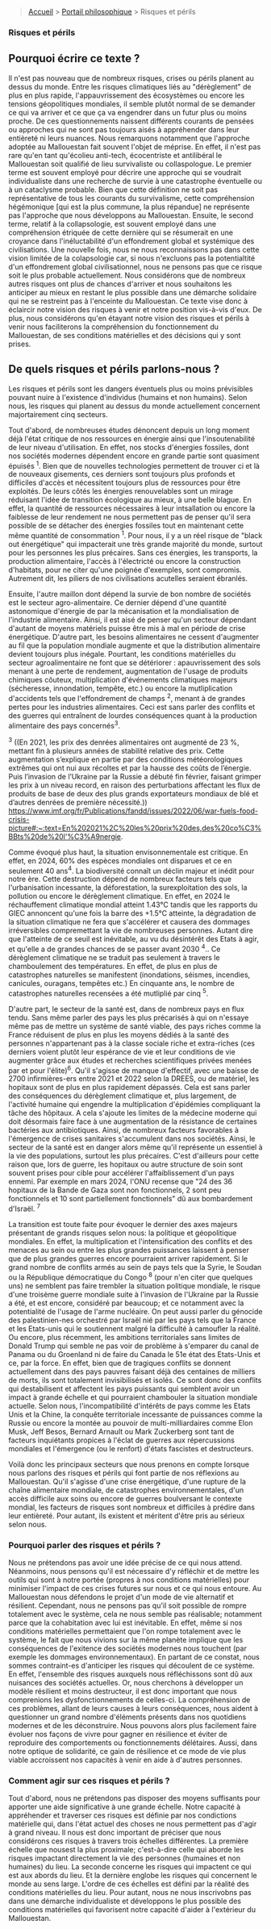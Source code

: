 > [Accueil](../../) > [Portail philosophique](../) > Risques et périls

### Risques et périls

## Pourquoi écrire ce texte ? 

Il n'est pas nouveau que de nombreux risques, crises ou périls planent au dessus du monde. Entre les risques climatiques liés au "dérèglement" de plus en plus rapide, l'appauvrissement des écosystèmes ou encore les tensions géopolitiques mondiales, il semble plutôt normal de se demander ce qui va arriver et ce que ça va engendrer dans un futur plus ou moins proche. De ces questionnements naissent différents courants de pensées ou approches qui ne sont pas toujours aisés à appréhender dans leur entièreté ni leurs nuances. Nous remarquons notamment que l'approche adoptée au Mallouestan fait souvent l'objet de méprise. En effet, il n'est pas rare qu'en tant qu'écolieu anti-tech, écocentriste et antilibéral le Mallouestan soit qualifié de lieu survivaliste ou collaspologue. 
Le premier terme est souvent employé pour décrire une approche qui se voudrait individualiste dans une recherche de survie à une catastrophe éventuelle ou à un cataclysme probable. Bien que cette définition ne soit pas représentative de tous les courants du survivalisme, cette compréhension hégémonique [qui est la plus commune, la plus répandue] ne représente pas l'approche que nous développons au Mallouestan. 
Ensuite, le second terme, relatif à la collapsologie, est souvent employé dans une compréhension étriquée de cette dernière qui se résumerait en une croyance dans l'inéluctabilité d'un effondrement global et systémique des civilisations. Une nouvelle fois, nous ne nous reconnaissons pas dans cette vision limitée de la colapsologie car, si nous n'excluons pas la potentialtité d'un effondrement global civilisationnel, nous ne pensons pas que ce risque soit le plus probable actuellement.
Nous considérons que de nombreux autres risques ont plus de chances d'arriver et nous souhaitons les anticiper au mieux en restant le plus possible dans une démarche solidaire qui ne se restreint pas à l'enceinte du Mallouestan. Ce texte vise donc à éclaircir notre vision des risques à venir et notre position vis-à-vis d'eux. 
De plus, nous considérons qu'en étayant notre vision des risques et périls à venir nous faciliterons la compréhension du fonctionnement du Mallouestan, de ses conditions matérielles et des décisions qui y sont prises. 


## De quels risques et périls parlons-nous ? 

Les risques et périls sont les dangers éventuels plus ou moins prévisibles pouvant nuire à l'existence d'individus (humains et non humains). Selon nous, les risques qui planent au dessus du monde actuellement concernent majortairement cinq secteurs.

Tout d'abord, de nombreuses études dénoncent depuis un long moment déjà l'état critique de nos ressources en énergie ainsi que l'insoutenabilité de leur niveau d'utilisation. En effet, nos stocks d'énergies fossiles, dont nos sociétés modernes dépendent encore en grande partie sont quasiment épuisés <sup>1</sup>. Bien que de nouvelles technologies permettent de trouver ci et là de nouveaux gisements, ces derniers sont toujours plus profonds et difficiles d'accès et nécessitent toujours plus de ressources pour être exploités. De leurs côtés les énergies renouvelables sont un mirage réduisant l'idée de transition écologique au mieux, à une belle blague. En effet, la quantité de ressources nécessaires à leur intsallation ou encore la faiblesse de leur rendement ne nous permettent pas de penser qu'il sera possible de se détacher des énergies fossiles tout en maintenant cette même quantité de consommation <sup>1</sup>. Pour nous, il y a un réel risque de "black out énergétique" qui impacterait une très grande majorité du monde, surtout pour les personnes les plus précaires. Sans ces énergies, les transports, la production alimentaire, l'accès à l'électricté ou encore la construction d'habitats, pour ne citer qu'une poignée d'exemples, sont compromis. Autrement dit, les piliers de nos civilisations acutelles seraient ébranlés. 

Ensuite, l'autre maillon dont dépend la survie de bon nombre de sociétés est le secteur agro-alimentaire. Ce dernier dépend d'une quantité astonomique d'énergie de par la mécanisation et la mondialisation de l'industrie alimentaire. Ainsi, il est aisé de penser qu'un secteur dépendant d'autant de moyens matériels puisse être mis à mal en période de crise énergétique. D'autre part, les besoins alimentaires ne cessent d'augmenter au fil que la population mondiale augmente et que la distribution alimentaire devient toujours plus inégale. Pourtant, les conditions matérielles du secteur agroalimentaire ne font que se détériorer : apauvrissement des sols menant à une perte de rendement, augmentation de l'usage de produits chimiques côuteux, multiplication d'événements climatiques majeurs (sécheresse, innondation, tempête, etc.) ou encore la mutliplication d'accidents tels que l'effondrement de champs <sup>2</sup>, menant à de grandes pertes pour les industries alimentaires. Ceci est sans parler des conflits et des guerres qui entraînent de lourdes conséquences quant à la production alimentaire des pays concernés<sup>3</sup>.

<sup>3</sup> ((En 2021, les prix des denrées alimentaires ont augmenté de 23 %, mettant fin à plusieurs années de stabilité relative des prix. Cette augmentation s’explique en partie par des conditions météorologiques extrêmes qui ont nui aux récoltes et par la hausse des coûts de l’énergie. Puis l’invasion de l’Ukraine par la Russie a débuté fin février, faisant grimper les prix à un niveau record, en raison des perturbations affectant les flux de produits de base de deux des plus grands exportateurs mondiaux de blé et d’autres denrées de première nécessité.)) https://www.imf.org/fr/Publications/fandd/issues/2022/06/war-fuels-food-crisis-picture#:~:text=En%202021%2C%20les%20prix%20des,des%20co%C3%BBts%20de%20l'%C3%A9nergie.

Comme évoqué plus haut, la situation envisonnementale est critique. En effet, en 2024, 60% des espèces mondiales ont disparues et ce en seulement 40 ans<sup>4</sup>. La biodiversité connaît un déclin majeur et inédit pour notre ère. Cette destruction dépend de nombreux facteurs tels que l'urbanisation incessante, la déforestation, la surexploitation des sols, la pollution ou encore le dérèglement climatique. En effet, en 2024 le réchauffement climatique mondial atteint 1.43°C tandis que les rapports du GIEC annoncent qu'une fois la barre des +1.5°C atteinte, la dégradation de la situation climatique ne fera que s'accélérer et causera des dommages irréversibles compremettant la vie de nombreuses personnes. Autant dire que l'atteinte de ce seuil est inévitable, au vu du désintérêt des Etats à agir, et qu'elle a de grandes chances de se passer avant 2030 <sup>4</sup>.. Ce dérèglement climatique ne se traduit pas seulement à travers le chamboulement des températures. En effet, de plus en plus de catastrophes naturelles se manifestent (inondations, séismes, incendies, canicules, ouragans, tempêtes etc.) En cinquante ans, le nombre de catastrophes naturelles recensées a été mutliplié par cinq <sup>5</sup>.

D'autre part, le secteur de la santé est, dans de nombreux pays en flux tendu. Sans même parler des pays les plus précarisés à qui on n'essaye même pas de mettre un système de santé viable, des pays riches comme la France réduisent de plus en plus les moyens dédiés à la santé des personnes n'appartenant pas à la classe sociale riche et extra-riches (ces derniers voient plutôt leur espérance de vie et leur conditions de vie augmenter grâce aux études et recherches scientifiques privées menées par et pour l'élite)<sup>6</sup>. Qu'il s'agisse de manque d'effectif, avec une baisse de 2700 infirmières-ers entre 2021 et 2022 selon la DREES, ou de matériel, les hopitaux sont de plus en plus rapidement dépassés. Cela est sans parler des conséquences du dérèglement climatique et, plus largement, de l'activité humaine qui engendre la multiplication d'épidémies compliquant la tâche des hôpitaux. A cela s'ajoute les limites de la médecine moderne qui doit désormais faire face à une augmentation de la résistance de certaines bactéries aux antibiotiques. Ainsi, de nombreux facteurs favorables à l'émergence de crises sanitaires s'accumulent dans nos sociétés.
Ainsi, le secteur de la santé est en danger alors même qu'il représente un essentiel à la vie des populations, surtout les plus précaires. C'est d'ailleurs pour cette raison que, lors de guerre, les hopitaux ou autre structure de soin sont souvent prises pour cible pour accélérer l'affaiblissement d'un pays ennemi. Par exemple en mars 2024, l'ONU recense que "24 des 36 hopitaux de la Bande de Gaza sont non fonctionnels, 2 sont peu fonctionnels et 10 sont partiellement fonctionnels" dû aux bombardement d'Israël. <sup>7</sup>

La transition est toute faite pour évoquer le dernier des axes majeurs présentant de grands risques selon nous: la politique et géopolitique mondiales. En effet, la multiplication et l'intensification des conflits et des menaces au sein ou entre les plus grandes puissances laissent à penser que de plus grandes guerres encore pourraient arriver rapidement. Si le grand nombre de conflits armés au sein de pays tels que la Syrie, le Soudan ou la République démocratique du Congo <sup>8</sup> (pour n'en citer que quelques uns) ne semblent pas faire trembler la situation politique mondiale, le risque d'une troisème guerre mondiale suite à l'invasion de l'Ukraine par la Russie a été, et est encore, considéré par beaucoup; et ce notamment avec la potentialité de l'usage de l'arme nucléaire. On peut aussi parler du génocide des palestinien-nes orchestré par Israël nié par les pays tels que la France et les Etats-unis qui le soutiennent malgré la difficulté à camoufler la réalité. Ou encore, plus récemment, les ambitions territoriales sans limites de Donald Trump qui semble ne pas voir de problème à s'emparer du canal de Panama ou du Groenland ni de faire du Canada le 51e état des Etats-Unis et ce, par la force. En effet, bien que de tragiques conflits se donnent actuellement dans des pays pauvres faisant déjà des centaines de milliers de morts, ils sont totalement invisibilisés et isolés. Ce sont donc des conflits qui destabilisent et affectent les pays puissants qui semblent avoir un impact à grande échelle et qui pourraient chambouler la situation mondiale actuelle.
Selon nous, l'incompatibilité d'intérêts de pays comme les Etats Unis et la Chine, la conquête territoriale incessante de puissances comme la Russie ou encore la montée au pouvoir de multi-milliardaires comme Elon Musk, Jeff Besos, Bernard Arnault ou Mark Zuckerberg sont tant de facteurs inquiétants propices à l'éclat de guerres aux répercussions mondiales et l'émergence (ou le renfort) d'états fascistes et destructeurs.

Voilà donc les principaux secteurs que nous prenons en compte lorsque nous parlons des risques et périls qui font partie de nos réflexions au Mallouestan. Qu'il s'agisse d'une crise énergétique, d'une rupture de la chaîne alimentaire mondiale, de catastrophes environnementales, d'un accès difficile aux soins ou encore de guerres boulversant le contexte mondial, les facteurs de risques sont nombreux et difficiles à prédire dans leur entièreté. Pour autant, ils existent et méritent d'être pris au sérieux selon nous. 


### Pourquoi parler des risques et périls ? 

Nous ne prétendons pas avoir une idée précise de ce qui nous attend. Néanmoins, nous pensons qu'il est nécessaire d'y réfléchir et de mettre les outils qui sont à notre portée (propres à nos conditions matérielles) pour minimiser l'impact de ces crises futures sur nous et ce qui nous entoure. 
Au Mallouestan nous défendons le projet d'un mode de vie alternatif et résilient. Cependant, nous ne pensons pas qu'il soit possible de rompre totalement avec le système, cela ne nous semble pas réalisable; notamment parce que la cohabitation avec lui est inévitable. En effet, même si nos conditions matérielles permettaient que l'on rompe totalement avec le système, le fait que nous vivions sur la même planète implique que les conséquences de l'exitence des sociétés modernes nous touchent (par exemple les dommages environnementaux). En partant de ce constat, nous sommes contraint-es d'anticiper les risques qui découlent de ce système. En effet, l'ensemble des risques auxquels nous réfléchissons sont dû aux nuisances des sociétés actuelles. Or, nous cherchons à développer un modèle résilient et moins destructeur, il est donc important que nous comprenions les dysfonctionnements de celles-ci. La compréhension de ces problèmes, allant de leurs causes à leurs conséquences, nous aident à questionner un grand nombre d'éléments présents dans nos quotidiens modernes et de les déconstruire. Nous pouvons alors plus facilement faire évoluer nos façons de vivre pour gagner en résilience et éviter de reproduire des comportements ou fonctionnements délétaires. Aussi, dans notre optique de solidarité, ce gain de résilience et ce mode de vie plus viable accroissent nos capacités à venir en aide à d'autres personnes.

### Comment agir sur ces risques et périls ? 

Tout d'abord, nous ne prétendons pas disposer des moyens suffisants pour apporter une aide significative à une grande échelle. Notre capacité à appréhender et traverser ces risques est définie par nos condictions matérielle qui, dans l'état actuel des choses ne nous permettent pas d'agir à grand niveau. Il nous est donc important de préciser que nous considérons ces risques à travers trois échelles différentes. La première échelle que nousest la plus proximale; c'est-à-dire celle qui aborde les risques impactant directement la vie des personnes (humaines et non humaines) du lieu. La seconde concerne les risques qui impactent ce qui est aux abords du lieu. Et la dernière englobe les risques qui concernent le monde au sens large.
L'ordre de ces échelles est défini par la réalité des conditions matérielles du lieu. Pour autant, nous ne nous inscrivobns pas dans une démarche individualiste et développons le plus possible des conditions matérielles qui favorisent notre capacité d'aider à l'extérieur du Mallouestan. 
